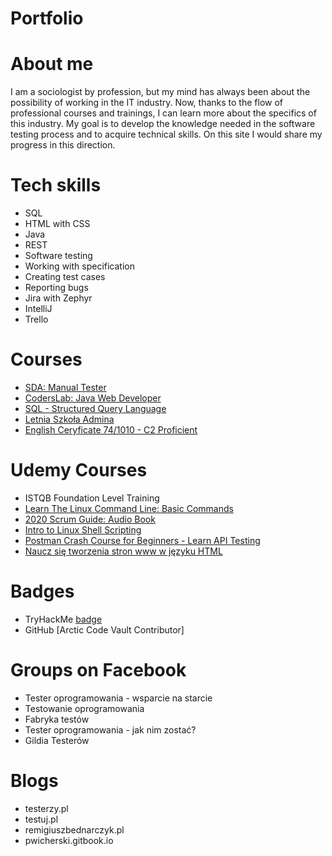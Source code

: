 # Portfolio
# About me
I am a sociologist by profession, but my mind has always been about the possibility of working in the IT industry. Now, thanks to the flow of professional courses and trainings, I can learn more about the specifics of this industry. My goal is to develop the knowledge needed in the software testing process and to acquire technical skills. On this site I would share my progress in this direction.
# Tech skills
* SQL
* HTML with CSS
* Java
* REST
* Software testing
* Working with specification
* Creating test cases
* Reporting bugs
* Jira with Zephyr
* IntelliJ
* Trello
# Courses
* [SDA: Manual Tester](https://drive.google.com/file/d/1TcyTU1E35oA2iKgWmFj0ID0BsQVWNSAx/view?usp=sharing)
* [CodersLab: Java Web Developer](https://drive.google.com/file/d/1gjpimD0Kcy1X8K7Pa9ZDRJGi_4qWXjrY/view?usp=sharing)
* [SQL - Structured Query Language](https://drive.google.com/file/d/11x9NjwqsA9qCPaztEkmlBmn5UnjHbKQW/view?usp=sharing)
* [Letnia Szkoła Admina]()
* [English Ceryficate 74/1010 - C2 Proficient](https://www.efset.org/cert/ScL1U2)
# Udemy Courses
* ISTQB Foundation Level Training
* [Learn The Linux Command Line: Basic Commands](http://www.udemy.com/certificate/UC-1D9ERKX9)
* [2020 Scrum Guide: Audio Book](http://www.udemy.com/certificate/UC-1PDP696L)
* [Intro to Linux Shell Scripting](http://www.udemy.com/certificate/UC-3ALTQ1BW)
* [Postman Crash Course for Beginners - Learn API Testing](http://www.udemy.com/certificate/UC-80ZEBVI6)
* [Naucz się tworzenia stron www w języku HTML](http://www.udemy.com/certificate/UC-43ZOALPV)
# Badges
* TryHackMe [badge](https://tryhackme-badges.s3.amazonaws.com/Marcin.png)
* GitHub [Arctic Code Vault Contributor]
# Groups on Facebook
* Tester oprogramowania - wsparcie na starcie
* Testowanie oprogramowania
* Fabryka testów
* Tester oprogramowania - jak nim zostać?
* Gildia Testerów
# Blogs
* testerzy.pl
* testuj.pl
* remigiuszbednarczyk.pl
* pwicherski.gitbook.io
